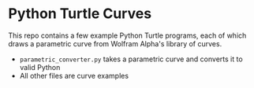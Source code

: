 Python Turtle Curves
====================

This repo contains a few example Python Turtle programs, each of which draws a parametric curve from Wolfram Alpha's library of curves.

 - `parametric_converter.py` takes a parametric curve and converts it to valid Python
 - All other files are curve examples
